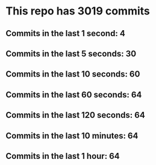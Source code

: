 # This repo has 3019 commits

## Commits in the last 1 second: 4
## Commits in the last 5 seconds: 30
## Commits in the last 10 seconds: 60
## Commits in the last 60 seconds: 64
## Commits in the last 120 seconds: 64
## Commits in the last 10 minutes: 64
## Commits in the last 1 hour: 64
